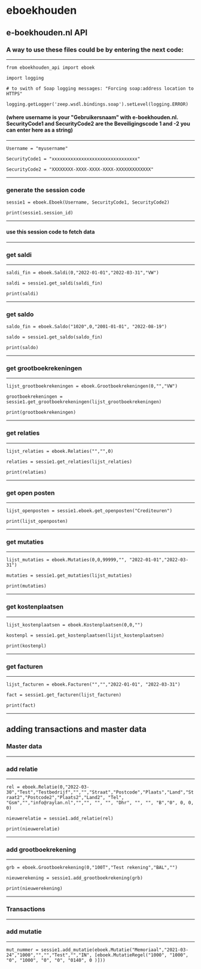 # eboekhouden
e-boekhouden.nl API
---

### A way to use these files could be by entering the next code:

---

`from eboekhouden_api import eboek`

`import logging`

`# to swith of Soap logging messages: "Forcing soap:address location to HTTPS"`

`logging.getLogger('zeep.wsdl.bindings.soap').setLevel(logging.ERROR)`

#### (where username is your "Gebruikersnaam" with e-boekhouden.nl. SecurityCode1 and SecurityCode2 are the Beveiligingscode 1 and -2 you can enter here as a string)
---

`Username = "myusername"`

`SecurityCode1 = "xxxxxxxxxxxxxxxxxxxxxxxxxxxxxxxx"`

`SecurityCode2 = "XXXXXXXX-XXXX-XXXX-XXXX-XXXXXXXXXXXXX"`

---

### generate the session code
`sessie1 = eboek.Eboek(Username, SecurityCode1, SecurityCode2)`

`print(sessie1.session_id)`

---

#### use this session code to fetch data
---
### get saldi
---

`saldi_fin = eboek.Saldi(0,"2022-01-01","2022-03-31","VW")`

`saldi = sessie1.get_saldi(saldi_fin)`

`print(saldi)`

---

### get saldo
`saldo_fin = eboek.Saldo("1020",0,"2001-01-01", "2022-08-19")`

`saldo = sessie1.get_saldo(saldo_fin)`

`print(saldo)`

---
### get grootboekrekeningen
---
`lijst_grootboekrekeningen = eboek.Grootboekrekeningen(0,"","VW")`

`grootboekrekeningen = sessie1.get_grootboekrekeningen(lijst_grootboekrekeningen)`

`print(grootboekrekeningen)`

---
### get relaties
---

`lijst_relaties = eboek.Relaties("","",0)`

`relaties = sessie1.get_relaties(lijst_relaties)`

`print(relaties)`

---

### get open posten

---

`lijst_openposten = sessie1.eboek.get_openposten("Crediteuren")`

`print(lijst_openposten)`

---

### get mutaties
---
`lijst_mutaties = eboek.Mutaties(0,0,99999,"", "2022-01-01","2022-03-31")`

`mutaties = sessie1.get_mutaties(lijst_mutaties)`

`print(mutaties)`

---
### get kostenplaatsen
---
`lijst_kostenplaatsen = eboek.Kostenplaatsen(0,0,"")`

`kostenpl = sessie1.get_kostenplaatsen(lijst_kostenplaatsen)`

`print(kostenpl)`

---

### get facturen
---

`lijst_facturen = eboek.Facturen("","","2022-01-01", "2022-03-31")`

`fact = sessie1.get_facturen(lijst_facturen)`

`print(fact)`

---

## adding transactions and master data
### Master data
---

### add relatie
---

`rel = eboek.Relatie(0,"2022-03-30","Test","Testbedrijf","","","Straat","Postcode","Plaats","Land","Straat2","Postcode2","Plaats2","Land2", "Tel", "Gsm","","info@raylan.nl","","", "", "", "Dhr", "", "", "B","0", 0, 0, 0)`

`nieuwerelatie = sessie1.add_relatie(rel)`

`print(nieuwerelatie)`

---
### add grootboekrekening
---

`grb = eboek.Grootboekrekening(0,"100T","Test rekening","BAL","")`

`nieuwerekening = sessie1.add_grootboekrekening(grb)`

`print(nieuwerekening)`

---
### Transactions
---
### add mutatie
---

`mut_nummer = sessie1.add_mutatie(eboek.Mutatie("Memoriaal","2021-03-24","1000","","","Test","","IN", [eboek.MutatieRegel("1000", "1000", "0", "1000", "0", "0", "0140", 0 )]))`

